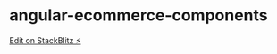 # angular-ecommerce-components

[Edit on StackBlitz ⚡️](https://stackblitz.com/edit/angular-ecommerce-components)